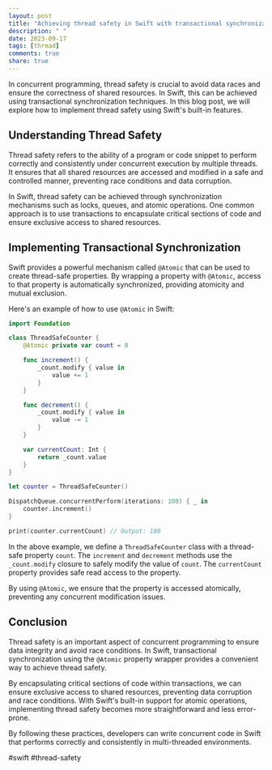 ```yaml
---
layout: post
title: "Achieving thread safety in Swift with transactional synchronization"
description: " "
date: 2023-09-17
tags: [thread]
comments: true
share: true
---
```


In concurrent programming, thread safety is crucial to avoid data races and ensure the correctness of shared resources. In Swift, this can be achieved using transactional synchronization techniques. In this blog post, we will explore how to implement thread safety using Swift's built-in features.

## Understanding Thread Safety

Thread safety refers to the ability of a program or code snippet to perform correctly and consistently under concurrent execution by multiple threads. It ensures that all shared resources are accessed and modified in a safe and controlled manner, preventing race conditions and data corruption.

In Swift, thread safety can be achieved through synchronization mechanisms such as locks, queues, and atomic operations. One common approach is to use transactions to encapsulate critical sections of code and ensure exclusive access to shared resources.

## Implementing Transactional Synchronization

Swift provides a powerful mechanism called `@Atomic` that can be used to create thread-safe properties. By wrapping a property with `@Atomic`, access to that property is automatically synchronized, providing atomicity and mutual exclusion.

Here's an example of how to use `@Atomic` in Swift:

```swift
import Foundation

class ThreadSafeCounter {
    @Atomic private var count = 0

    func increment() {
        _count.modify { value in
            value += 1
        }
    }

    func decrement() {
        _count.modify { value in
            value -= 1
        }
    }

    var currentCount: Int {
        return _count.value
    }
}

let counter = ThreadSafeCounter()

DispatchQueue.concurrentPerform(iterations: 100) { _ in
    counter.increment()
}

print(counter.currentCount) // Output: 100
```

In the above example, we define a `ThreadSafeCounter` class with a thread-safe property `count`. The `increment` and `decrement` methods use the `_count.modify` closure to safely modify the value of `count`. The `currentCount` property provides safe read access to the property.

By using `@Atomic`, we ensure that the property is accessed atomically, preventing any concurrent modification issues.

## Conclusion

Thread safety is an important aspect of concurrent programming to ensure data integrity and avoid race conditions. In Swift, transactional synchronization using the `@Atomic` property wrapper provides a convenient way to achieve thread safety.

By encapsulating critical sections of code within transactions, we can ensure exclusive access to shared resources, preventing data corruption and race conditions. With Swift's built-in support for atomic operations, implementing thread safety becomes more straightforward and less error-prone.

By following these practices, developers can write concurrent code in Swift that performs correctly and consistently in multi-threaded environments.

#swift #thread-safety